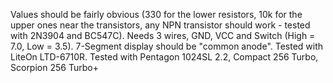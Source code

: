 Values should be fairly obvious (330 for the lower resistors, 10k for the upper ones near the transistors, any NPN transistor should work - tested with 2N3904 and BC547C).
Needs 3 wires, GND, VCC and Switch (High = 7.0, Low = 3.5).
7-Segment display should be "common anode". Tested with LiteOn LTD-6710R.
Tested with Pentagon 1024SL 2.2, Compact 256 Turbo, Scorpion 256 Turbo+

